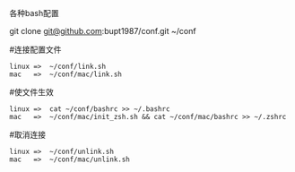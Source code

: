 各种bash配置

git clone git@github.com:bupt1987/conf.git ~/conf

#连接配置文件
~~~~
linux =>  ~/conf/link.sh
mac   =>  ~/conf/mac/link.sh
~~~~
#使文件生效
~~~~
linux =>  cat ~/conf/bashrc >> ~/.bashrc
mac   =>  ~/conf/mac/init_zsh.sh && cat ~/conf/mac/bashrc >> ~/.zshrc
~~~~
#取消连接
~~~~
linux =>  ~/conf/unlink.sh
mac   =>  ~/conf/mac/unlink.sh
~~~~
